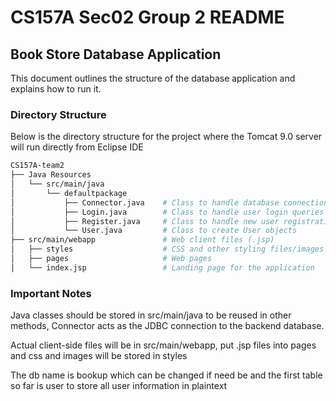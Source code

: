 # CS157A Sec02 Group 2 README

## Book Store Database Application

This document outlines the structure of the database application and explains how to run it.

### Directory Structure

Below is the directory structure for the project where the Tomcat 9.0 server will run directly from Eclipse IDE

```bash
CS157A-team2
├── Java Resources
│   └── src/main/java
│       └── defaultpackage
│           ├── Connector.java    # Class to handle database connections
│           ├── Login.java        # Class to handle user login queries
│           ├── Register.java     # Class to handle new user registration
│           └── User.java         # Class to create User objects
├── src/main/webapp               # Web client files (.jsp)
│   ├── styles                    # CSS and other styling files/images
│   ├── pages                     # Web pages
│   └── index.jsp                 # Landing page for the application
```

### Important Notes

Java classes should be stored in src/main/java to be reused in other methods, Connector acts as the JDBC connection to the backend database.

Actual client-side files will be in src/main/webapp, put .jsp files into pages and css and images will be stored in styles

The db name is bookup which can be changed if need be and the first table so far is user to store all user information in plaintext
